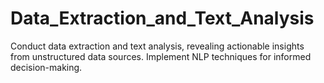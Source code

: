 # Data_Extraction_and_Text_Analysis
Conduct data extraction and text analysis, revealing actionable insights from unstructured data sources. Implement NLP techniques for informed decision-making.
